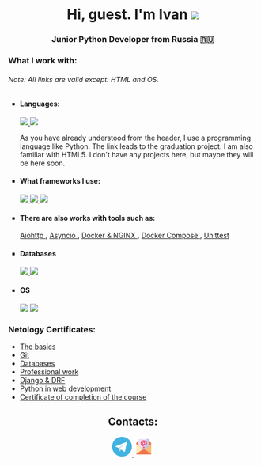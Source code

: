 <h1 align="center"> Hi, guest. I'm Ivan
  <img src="https://github.com/blackcater/blackcater/raw/main/images/Hi.gif" height="32"/>
</h1>
<h3 align="center"> Junior Python Developer from Russia 🇷🇺 </h3>

<h3> What I work with: </h3>
<h6> Note: All links are valid except: HTML and OS.</h6>
<ul type=square>
    <li><h4>Languages:</h4>
        <a href=https://github.com/IvanPonomarev64/my-python-final-diplom.git target="_blank">
          <img src="https://img.shields.io/badge/python-3670A0?style=for-the-badge&logo=python&logoColor=ffdd54">
        </a>
        <img src="https://img.shields.io/badge/html5-%23E34F26.svg?style=for-the-badge&logo=html5&logoColor=white">
        <p> 
          As you have already understood from the header, I use a programming language like Python.
          The link leads to the graduation project.
          I am also familiar with HTML5. I don't have any projects here, but maybe they will be here soon.
        </p>
    </li>
    <li><h4> What frameworks I use: </h4>
        <a href=https://github.com/IvanPonomarev64/dj-homeworks-drf.git target="_blank">
          <img src="https://img.shields.io/badge/django-%23092E20.svg?style=for-the-badge&logo=django&logoColor=white">
        </a>
        <a href=https://github.com/IvanPonomarev64/YouTubeDRF.git>
          <img src="https://img.shields.io/badge/DJANGO-REST-ff1709?style=for-the-badge&logo=django&logoColor=white&color=ff1709&labelColor=gray">
        </a>
        <a href="https://github.com/IvanPonomarev64/hw_flask.git" target="_blank">
          <img src="https://img.shields.io/badge/flask-%23000.svg?style=for-the-badge&logo=flask&logoColor=white">
        </a>
    </li>
    <li><h4> There are also works with tools such as: </h4> 
      <a href="https://github.com/IvanPonomarev64/hw_aiohttp.git"> Aiohttp </a>,
      <a href=https://github.com/IvanPonomarev64/hw_event_loop_asyncio.git> Asyncio </a>,
      <a href="https://github.com/IvanPonomarev64/hw_docker.git"> Docker & NGINX </a>,
      <a href="https://github.com/IvanPonomarev64/hw_docker_compose.git"> Docker Compose </a>,
      <a href="https://github.com/IvanPonomarev64/hw_testing.git"> Unittest </a>
    </li>
    <li><h4> Databases </h4>
        <a href=https://github.com/IvanPonomarev64/hw_sclalchemy.git target="_blank">
         <img src="https://img.shields.io/badge/postgres-%23316192.svg?style=for-the-badge&logo=postgresql&logoColor=white">
        </a>
        <a href=https://github.com/IvanPonomarev64/YouTubeDRF.git>
          <img src="https://img.shields.io/badge/sqlite-%2307405e.svg?style=for-the-badge&logo=sqlite&logoColor=white"> 
        </a>
    </li>
    <li><h4> OS </h4>
      <img src="https://img.shields.io/badge/Ubuntu-E95420?style=for-the-badge&logo=ubuntu&logoColor=white">
      <img src="https://img.shields.io/badge/Windows-0078D6?style=for-the-badge&logo=windows&logoColor=white">
    </li>
 </ul>
<h3> Netology Certificates: </h3>
<ul>
  <li>
    <a href=https://github.com/IvanPonomarev64/IvanPonomarev64/blob/main/certificates/Основы%20языка%20программирования.pdf> The basics </a>
  </li>
  <li>
    <a href=https://github.com/IvanPonomarev64/IvanPonomarev64/blob/main/certificates/Git.pdf> Git </a>
  </li>
  <li>
    <a href=https://github.com/IvanPonomarev64/IvanPonomarev64/blob/main/certificates/Базы%20данных.pdf> Databases </a>
  </li>
  <li>
    <a href=https://github.com/IvanPonomarev64/IvanPonomarev64/blob/main/certificates/Профессиональная%20работа.pdf> Professional work </a>
  </li>
  <li>
    <a href=https://github.com/IvanPonomarev64/IvanPonomarev64/blob/main/certificates/Django.pdf> Django & DRF </a>
  </li>
  <li>
    <a href=https://github.com/IvanPonomarev64/IvanPonomarev64/blob/main/certificates/Python%20в%20веб-разработке.pdf> Python in web development </a>
  </li>
  <li>
    <a href=https://github.com/IvanPonomarev64/IvanPonomarev64/blob/main/certificates/Python-разработчик%20с%20нуля.pdf> Certificate of completion of the course </a>
  </li>
</ul>
<h2 align="center"> Contacts: </h2>
   <p align="center">
    <a href="https://t.me/IvanPononarew">
      <img src="https://github.com/IvanPonomarev64/IvanPonomarev64/blob/main/buttons/telegram-svgrepo-com.svg" width="40">
    </a>
    <a href="mailto:ivan_ponomarew@mail.ru">
      <img src="https://github.com/IvanPonomarev64/IvanPonomarev64/blob/main/buttons/marketing-business-envelope-email-mail-svgrepo-com.svg" width="40">
    </a>
   </p>
